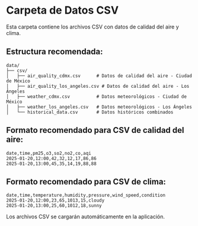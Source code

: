 # Carpeta de Datos CSV

Esta carpeta contiene los archivos CSV con datos de calidad del aire y clima.

## Estructura recomendada:

```
data/
├── csv/
│   ├── air_quality_cdmx.csv      # Datos de calidad del aire - Ciudad de México
│   ├── air_quality_los_angeles.csv # Datos de calidad del aire - Los Ángeles
│   ├── weather_cdmx.csv          # Datos meteorológicos - Ciudad de México
│   ├── weather_los_angeles.csv   # Datos meteorológicos - Los Ángeles
│   └── historical_data.csv       # Datos históricos combinados
```

## Formato recomendado para CSV de calidad del aire:

```csv
date,time,pm25,o3,so2,no2,co,aqi
2025-01-20,12:00,42,32,12,17,86,86
2025-01-20,13:00,45,35,14,19,88,88
```

## Formato recomendado para CSV de clima:

```csv
date,time,temperature,humidity,pressure,wind_speed,condition
2025-01-20,12:00,23,65,1013,15,cloudy
2025-01-20,13:00,25,60,1012,18,sunny
```

Los archivos CSV se cargarán automáticamente en la aplicación.
